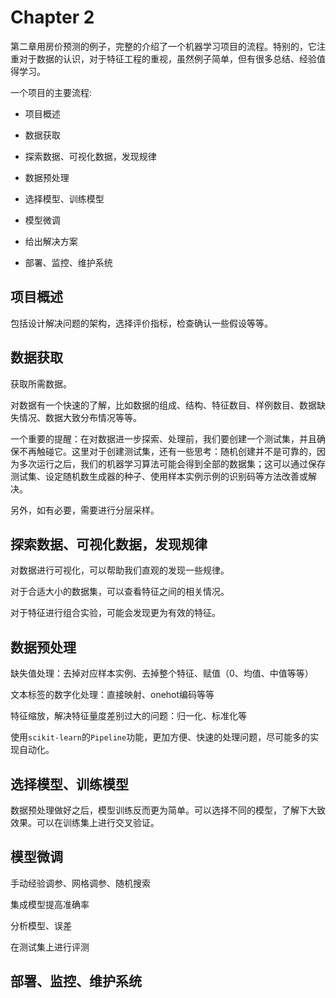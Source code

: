 # Chapter 2

第二章用房价预测的例子，完整的介绍了一个机器学习项目的流程。特别的，它注重对于数据的认识，对于特征工程的重视，虽然例子简单，但有很多总结、经验值得学习。

一个项目的主要流程:

- 项目概述

- 数据获取

- 探索数据、可视化数据，发现规律

- 数据预处理

- 选择模型、训练模型

- 模型微调

- 给出解决方案

- 部署、监控、维护系统

## 项目概述

包括设计解决问题的架构，选择评价指标，检查确认一些假设等等。

## 数据获取

获取所需数据。

对数据有一个快速的了解，比如数据的组成、结构、特征数目、样例数目、数据缺失情况、数据大致分布情况等等。

一个重要的提醒：在对数据进一步探索、处理前，我们要创建一个测试集，并且确保不再触碰它。这里对于创建测试集，还有一些思考：随机创建并不是可靠的，因为多次运行之后，我们的机器学习算法可能会得到全部的数据集；这可以通过保存测试集、设定随机数生成器的种子、使用样本实例示例的识别码等方法改善或解决。

另外，如有必要，需要进行分层采样。

## 探索数据、可视化数据，发现规律

对数据进行可视化，可以帮助我们直观的发现一些规律。

对于合适大小的数据集，可以查看特征之间的相关情况。

对于特征进行组合实验，可能会发现更为有效的特征。

## 数据预处理

缺失值处理：去掉对应样本实例、去掉整个特征、赋值（0、均值、中值等等）

文本标签的数字化处理：直接映射、onehot编码等等

特征缩放，解决特征量度差别过大的问题：归一化、标准化等

使用`scikit-learn`的`Pipeline`功能，更加方便、快速的处理问题，尽可能多的实现自动化。

## 选择模型、训练模型

数据预处理做好之后，模型训练反而更为简单。可以选择不同的模型，了解下大致效果。可以在训练集上进行交叉验证。

## 模型微调

手动经验调参、网格调参、随机搜索

集成模型提高准确率

分析模型、误差

在测试集上进行评测

## 部署、监控、维护系统





